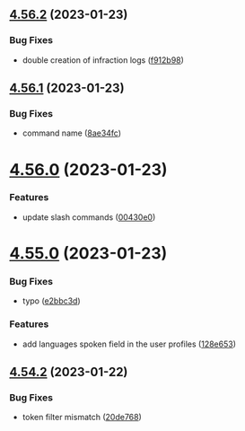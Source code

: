 ## [4.56.2](https://github.com/onesoft-sudo/sudobot/compare/v4.56.1...v4.56.2) (2023-01-23)


### Bug Fixes

* double creation of infraction logs ([f912b98](https://github.com/onesoft-sudo/sudobot/commit/f912b984d5c0ef3a70983fc09910d27d23ceecc8))



## [4.56.1](https://github.com/onesoft-sudo/sudobot/compare/v4.56.0...v4.56.1) (2023-01-23)


### Bug Fixes

* command name ([8ae34fc](https://github.com/onesoft-sudo/sudobot/commit/8ae34fc63ae032f489e4745b6b1870619c36087a))



# [4.56.0](https://github.com/onesoft-sudo/sudobot/compare/v4.55.0...v4.56.0) (2023-01-23)


### Features

* update slash commands ([00430e0](https://github.com/onesoft-sudo/sudobot/commit/00430e0fbaee6c9737ae2bd04a20428cb89c390d))



# [4.55.0](https://github.com/onesoft-sudo/sudobot/compare/v4.54.2...v4.55.0) (2023-01-23)


### Bug Fixes

* typo ([e2bbc3d](https://github.com/onesoft-sudo/sudobot/commit/e2bbc3d460c072711f5d09e18f0322038d695cb9))


### Features

* add languages spoken field in the user profiles ([128e653](https://github.com/onesoft-sudo/sudobot/commit/128e6538cff68697bcbccef09174ce6c6439db26))



## [4.54.2](https://github.com/onesoft-sudo/sudobot/compare/v4.54.1...v4.54.2) (2023-01-22)


### Bug Fixes

* token filter mismatch ([20de768](https://github.com/onesoft-sudo/sudobot/commit/20de7685e7b108b1026f224b0e6b64ee2c90fef6))



